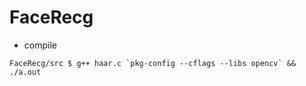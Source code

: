 # FaceRecg  

- compile
```
FaceRecg/src $ g++ haar.c `pkg-config --cflags --libs opencv` && ./a.out
```
